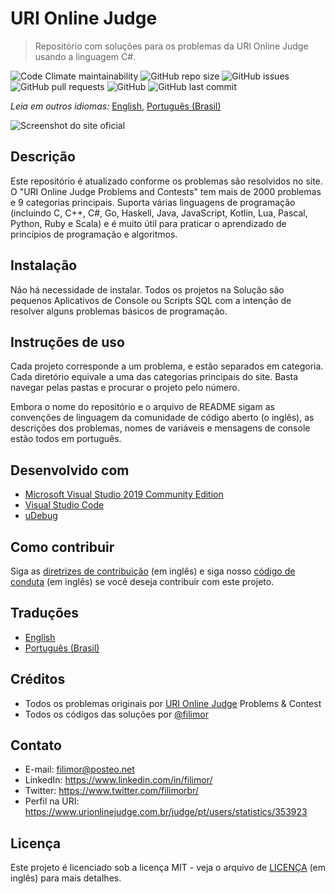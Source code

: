 # URI Online Judge

> Repositório com soluções para os problemas da URI Online Judge usando a linguagem C#.

![Code Climate maintainability](https://img.shields.io/codeclimate/maintainability/filimor/uri-online-judge)
![GitHub repo size](https://img.shields.io/github/repo-size/filimor/uri-online-judge)
![GitHub issues](https://img.shields.io/github/issues-raw/filimor/uri-online-judge)
![GitHub pull requests](https://img.shields.io/github/issues-pr-raw/filimor/uri-online-judge)
![GitHub](https://img.shields.io/github/license/filimor/uri-online-judge)
![GitHub last commit](https://img.shields.io/github/last-commit/filimor/uri-online-judge)

*Leia em outros idiomas:* [English](https://github.com/filimor/uri-online-judge/blob/master/README.md), [Português (Brasil)](https://github.com/filimor/uri-online-judge/blob/master/README.pt-br.md)

![Screenshot do site oficial](uri.gif "Screenshot")

## Descrição

Este repositório é atualizado conforme os problemas são resolvidos no site. O "URI Online Judge Problems and Contests" tem mais de 2000 problemas e 9 categorias principais. Suporta várias linguagens de programação (incluindo C, C++, C#, Go, Haskell, Java, JavaScript, Kotlin, Lua, Pascal, Python, Ruby e Scala) e é muito útil para praticar o aprendizado de princípios de programação e algoritmos.

## Instalação

Não há necessidade de instalar. Todos os projetos na Solução são pequenos Aplicativos de Console ou Scripts SQL com a intenção de resolver alguns problemas básicos de programação.

## Instruções de uso

Cada projeto corresponde a um problema, e estão separados em categoria. Cada diretório equivale a uma das categorias principais do site. Basta navegar pelas pastas e procurar o projeto pelo número.

Embora o nome do repositório e o arquivo de README sigam as convenções de linguagem da comunidade de código aberto (o inglês), as descrições dos problemas, nomes de variáveis e mensagens de console estão todos em português.

## Desenvolvido com

- [Microsoft Visual Studio 2019 Community Edition](https://visualstudio.microsoft.com/vs/community/)
- [Visual Studio Code](https://code.visualstudio.com/)
- [uDebug](https://www.udebug.com/)

## Como contribuir

Siga as [diretrizes de contribuição](https://github.com/filimor/uri-online-judge/blob/master/CONTRIBUTING.md) (em inglês) e siga nosso [código de conduta](https://github.com/filimor/uri-online-judge/blob/master/CODE_OF_CONDUCT.md) (em inglês) se você deseja contribuir com este projeto.

## Traduções

* [English](https://github.com/filimor/uri-online-judge/blob/master/README.md)
* [Português (Brasil)](https://github.com/filimor/uri-online-judge/blob/master/README.pt-br.md)

## Créditos

- Todos os problemas originais por [URI Online Judge](https://www.urionlinejudge.com.br) Problems & Contest
- Todos os códigos das soluções por [@filimor](https://github.com/filimor)

## Contato

- E-mail: filimor@posteo.net
- LinkedIn: https://www.linkedin.com/in/filimor/
- Twitter: https://www.twitter.com/filimorbr/
- Perfil na URI: https://www.urionlinejudge.com.br/judge/pt/users/statistics/353923

## Licença

Este projeto é licenciado sob a licença MIT - veja o arquivo de [LICENÇA](https://github.com/filimor/uri-online-judge/blob/master/LICENSE "MIT") (em inglês) para mais detalhes.
